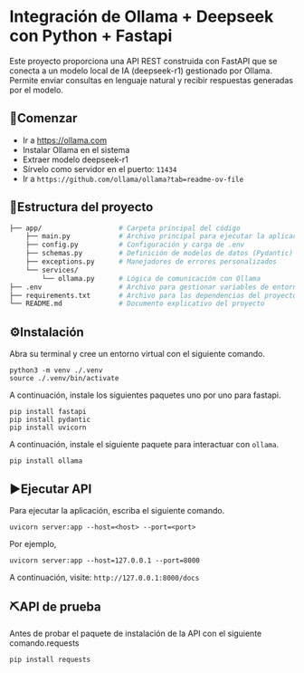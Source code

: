 # Integración de Ollama + Deepseek con Python + Fastapi

Este proyecto proporciona una API REST construida con FastAPI que se conecta a un modelo local de IA (deepseek-r1) gestionado por Ollama. Permite enviar consultas en lenguaje natural y recibir respuestas generadas por el modelo.

## 🚀Comenzar

- Ir a https://ollama.com
- Instalar Ollama en el sistema
- Extraer modelo deepseek-r1
- Sírvelo como servidor en el puerto: `11434`
- Ir a `https://github.com/ollama/ollama?tab=readme-ov-file`


## 📂Estructura del proyecto
```bash
├── app/                   # Carpeta principal del código
    ├── main.py            # Archivo principal para ejecutar la aplicación
    ├── config.py          # Configuración y carga de .env
    ├── schemas.py         # Definición de modelos de datos (Pydantic)
    ├── exceptions.py      # Manejadores de errores personalizados
    └── services/
        └── ollama.py      # Lógica de comunicación con Ollama
├── .env                   # Archivo para gestionar variables de entorno
├── requirements.txt       # Archivo para las dependencias del proyecto
└── README.md              # Documento explicativo del proyecto
```

## ⚙Instalación

Abra su terminal y cree un entorno virtual con el siguiente comando.
```shell
python3 -m venv ./.venv
source ./.venv/bin/activate
```

A continuación, instale los siguientes paquetes uno por uno para fastapi.
```shell
pip install fastapi
pip install pydantic
pip install uvicorn
```
A continuación, instale el siguiente paquete para interactuar con `ollama`.
```shell
pip install ollama
```

## ▶Ejecutar API
Para ejecutar la aplicación, escriba el siguiente comando.
```shell
uvicorn server:app --host=<host> --port=<port>
```
Por ejemplo,
```shell
uvicorn server:app --host=127.0.0.1 --port=8000
```
A continuación, visite: `http://127.0.0.1:8000/docs`

## ⛏API de prueba
Antes de probar el paquete de instalación de la API con el siguiente comando.requests
```shell
pip install requests
```

